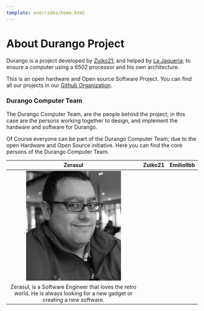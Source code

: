 ```yaml
---
template: overrides/home.html
---
```

# About Durango Project

Durango is a project developed by [Zuiko21](https://twitter.com/zuiko21/); and helped by [La Jaquería](https://lajaqueria.org); to ensure a computer using a 6502 processor and his own architecture.

This is an open hardware and Open source Software Project. You can find all our projects in our [Github Organization](https://github.com/durangoretro/).

### Durango Computer Team

The Durango Computer Team, are the people behind the project; in this case are the persons working together to design, and implement the hardware and software for Durango.

Of Course everyone can be part of the Durango Computer Team; due to the open Hardware and Open Source initiative. Here you can find the core persons of the Durango Computer Team.

| **Zerasul** | **Zuiko21** | **Emiliollbb** |
|:-----------:|:-----------:|:--------------:|
|      ![Zerasul](assets/img/zerasul.jpg)       |             |                |
| Zerasul, is a Software Engineer that loves the retro world. He is always looking for a new gadget or creating a new software.     |      |         |